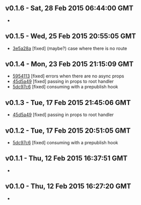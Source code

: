 v0.1.6 - Sat, 28 Feb 2015 06:44:00 GMT
--------------------------------------

- 


v0.1.5 - Wed, 25 Feb 2015 20:55:05 GMT
--------------------------------------

- [3e5a28a](../../commit/3e5a28a) [fixed] (maybe?) case where there is no route


v0.1.4 - Mon, 23 Feb 2015 21:15:09 GMT
--------------------------------------

- [5954113](../../commit/5954113) [fixed] errors when there are no async props
- [45d5a49](../../commit/45d5a49) [fixed] passing in props to root handler
- [5dc97c6](../../commit/5dc97c6) [fixed] consuming with a prepublish hook


v0.1.3 - Tue, 17 Feb 2015 21:45:06 GMT
--------------------------------------

- [45d5a49](../../commit/45d5a49) [fixed] passing in props to root handler


v0.1.2 - Tue, 17 Feb 2015 20:51:05 GMT
--------------------------------------

- [5dc97c6](../../commit/5dc97c6) [fixed] consuming with a prepublish hook


v0.1.1 - Thu, 12 Feb 2015 16:37:51 GMT
--------------------------------------

- 


v0.1.0 - Thu, 12 Feb 2015 16:27:20 GMT
--------------------------------------

- 


